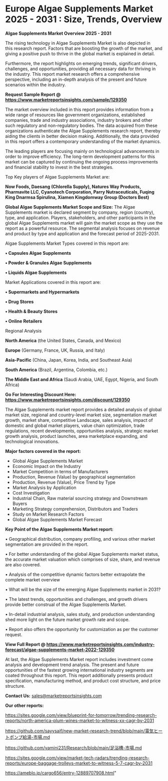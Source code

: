 # Europe Algae Supplements Market 2025 - 2031 : Size, Trends, Overview

<Strong> Algae Supplements Market Overview 2025 - 2031</strong>

The rising technology in Algae Supplements Market is also depicted in this research report. Factors that are boosting the growth of the market, and giving a positive push to thrive in the global market is explained in detail.

Furthermore, the report highlights on emerging trends, significant drivers, challenges, and opportunities, providing all necessary data for thriving in the industry. This report market research offers a comprehensive perspective, including an in-depth analysis of the present and future scenarios within the industry.

<strong>Request Sample Report @ <a href=https://www.marketreportsinsights.com/sample/129350>https://www.marketreportsinsights.com/sample/129350</a></strong>

The market overview included in this report provides information from a wide range of resources like government organizations, established companies, trade and industry associations, industry brokers and other such regulatory and non-regulatory bodies. The data acquired from these organizations authenticate the Algae Supplements research report, thereby aiding the clients in better decision making. Additionally, the data provided in this report offers a contemporary understanding of the market dynamics.

The leading players are focusing mainly on technological advancements in order to improve efficiency. The long-term development patterns for this market can be captured by continuing the ongoing process improvements and financial stability to invest in the best strategies.

Top Key players of Algae Supplements Market are:

<strong>Now Foods, Daesang (Chlorella Supply), Natures Way Products, Pharmavite LLC, Cyanotech Corporation, Parry Nutraceuticals, Fuqing King Dnarmsa Spirulina, Xiamen Kingdomway Group (Doctors Best)</strong>

<strong><b>Global Algae Supplements Market Scope and Size:</b></strong>
The Algae Supplements market is declared segment by company, region (country), type, and application. Players, stakeholders, and other participants in the global Algae Supplements market will gain the market scope as they use the report as a powerful resource. The segmental analysis focuses on revenue and product by type and application and the forecast period of 2025-2031.

Algae Supplements Market Types covered in this report are:

<strong>• Capsules Algae Supplements

• Powder & Granules Algae Supplements

• Liquids Algae Supplements</strong>

Market Applications covered in this report are:

<strong>• Supermarkets and Hypermarkets

• Drug Stores

• Health & Beauty Stores

• Online Retailers</strong> 

Regional Analysis

<strong>North America</strong> (the United States, Canada, and Mexico)

<strong>Europe</strong> (Germany, France, UK, Russia, and Italy)

<strong>Asia-Pacific</strong> (China, Japan, Korea, India, and Southeast Asia)

<strong>South America</strong> (Brazil, Argentina, Colombia, etc.)

<strong>The Middle East and Africa</strong> (Saudi Arabia, UAE, Egypt, Nigeria, and South Africa)

<strong>Go For Interesting Discount Here: <a href=https://www.marketreportsinsights.com/discount/129350>https://www.marketreportsinsights.com/discount/129350</a></strong>

The Algae Supplements market report provides a detailed analysis of global market size, regional and country-level market size, segmentation market growth, market share, competitive Landscape, sales analysis, impact of domestic and global market players, value chain optimization, trade regulations, recent developments, opportunities analysis, strategic market growth analysis, product launches, area marketplace expanding, and technological innovations.

<strong><b>Major factors covered in the report:</b></strong>
<ul>
  <li>Global Algae Supplements Market </li>
  <li>Economic Impact on the Industry</li>
  <li>Market Competition in terms of Manufacturers</li>
  <li>Production, Revenue (Value) by geographical segmentation</li>
  <li>Production, Revenue (Value), Price Trend by Type</li>
  <li>Market Analysis by Application</li>
  <li>Cost Investigation</li>
  <li>Industrial Chain, Raw material sourcing strategy and Downstream Buyers</li>
  <li>Marketing Strategy comprehension, Distributors and Traders</li>
  <li>Study on Market Research Factors</li>
  <li>Global Algae Supplements Market Forecast</li>
</ul>

<strong><b>Key Point of the Algae Supplements Market report:</b></strong>

• Geographical distribution, company profiling, and various other market segmentation are provided in the report.

• For better understanding of the global Algae Supplements market status, the accurate market valuation which comprises of size, share, and revenue are also covered.

• Analysis of the competitive dynamic factors better extrapolate the complete market overview

• What will be the size of the emerging Algae Supplements market in 2031?

• The latest trends, opportunities and challenges, and growth drivers provide better construal of the Algae Supplements Market.

• In-detail industrial analysis, sales study, and production understanding shed more light on the future market growth rate and scope.

• Report also offers the opportunity for customization as per the customer request.

<strong><b>View Full Report @ <a href=https://www.marketreportsinsights.com/industry-forecast/algae-supplements-market-2022-129350>https://www.marketreportsinsights.com/industry-forecast/algae-supplements-market-2022-129350</a></b></strong>


At last, the Algae Supplements Market report includes investment come analysis and development trend analysis. The present and future opportunities of the fastest growing international industry segments are coated throughout this report. This report additionally presents product specification, manufacturing method, and product cost structure, and price structure.

<strong>Contact Us:</strong>
sales@marketreportsinsights.com

<strong>Our other reports:</strong>

<a href=https://sites.google.com/view/blueprint-for-tomorrow/trending-research-reports/north-america-plum-wines-market-to-witness-xx-cagr-by-2031>https://sites.google.com/view/blueprint-for-tomorrow/trending-research-reports/north-america-plum-wines-market-to-witness-xx-cagr-by-2031</a>

<a href=https://github.com/sayysaif/new-market-research-trend/blob/main/電気ヒートポンプ給湯-市場.md>https://github.com/sayysaif/new-market-research-trend/blob/main/電気ヒートポンプ給湯-市場.md</a>

<a href=https://github.com/yamini231/Research/blob/main/足浴槽-市場.md>https://github.com/yamini231/Research/blob/main/足浴槽-市場.md</a>

<a href=https://sites.google.com/view/market-tech-radars/trending-research-reports/europe-baggage-trolleys-market-to-witness-5-7-cagr-by-2031>https://sites.google.com/view/market-tech-radars/trending-research-reports/europe-baggage-trolleys-market-to-witness-5-7-cagr-by-2031</a>

<a href=https://ameblo.jp/cargo656/entry-12889707908.html>https://ameblo.jp/cargo656/entry-12889707908.html</a>"
